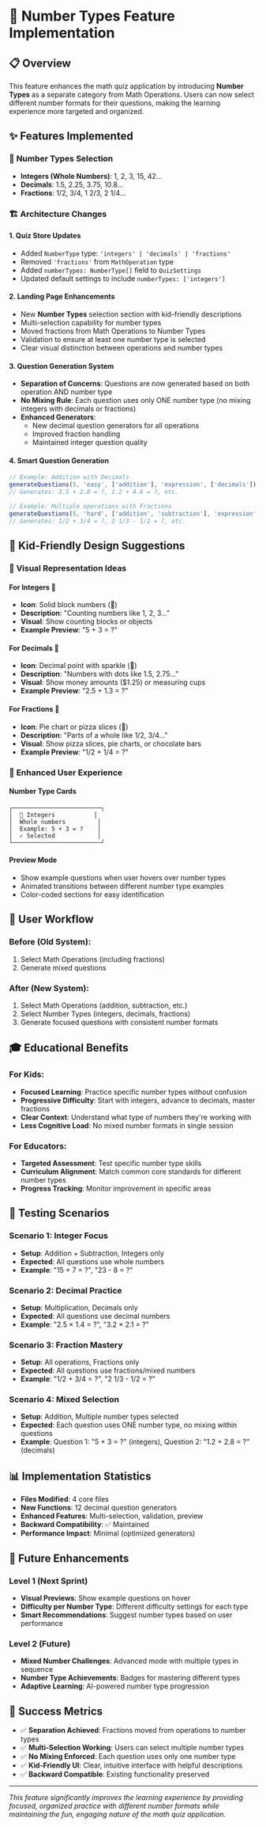 # 🔢 Number Types Feature Implementation

## 📋 Overview

This feature enhances the math quiz application by introducing **Number Types** as a separate category from Math Operations. Users can now select different number formats for their questions, making the learning experience more targeted and organized.

## ✨ Features Implemented

### 🎯 **Number Types Selection**
- **Integers (Whole Numbers)**: 1, 2, 3, 15, 42...
- **Decimals**: 1.5, 2.25, 3.75, 10.8...
- **Fractions**: 1/2, 3/4, 1 2/3, 2 1/4...

### 🏗️ **Architecture Changes**

#### 1. **Quiz Store Updates**
- Added `NumberType` type: `'integers' | 'decimals' | 'fractions'`
- Removed `'fractions'` from `MathOperation` type
- Added `numberTypes: NumberType[]` field to `QuizSettings`
- Updated default settings to include `numberTypes: ['integers']`

#### 2. **Landing Page Enhancements**
- New **Number Types** selection section with kid-friendly descriptions
- Multi-selection capability for number types
- Moved fractions from Math Operations to Number Types
- Validation to ensure at least one number type is selected
- Clear visual distinction between operations and number types

#### 3. **Question Generation System**
- **Separation of Concerns**: Questions are now generated based on both operation AND number type
- **No Mixing Rule**: Each question uses only ONE number type (no mixing integers with decimals or fractions)
- **Enhanced Generators**: 
  - New decimal question generators for all operations
  - Improved fraction handling
  - Maintained integer question quality

#### 4. **Smart Question Generation**
```typescript
// Example: Addition with Decimals
generateQuestions(5, 'easy', ['addition'], 'expression', ['decimals'])
// Generates: 3.5 + 2.8 = ?, 1.2 + 4.6 = ?, etc.

// Example: Multiple operations with Fractions
generateQuestions(5, 'hard', ['addition', 'subtraction'], 'expression', ['fractions'])
// Generates: 1/2 + 3/4 = ?, 2 1/3 - 1/2 = ?, etc.
```

## 🎨 Kid-Friendly Design Suggestions

### 📱 **Visual Representation Ideas**

#### **For Integers** 🔢
- **Icon**: Solid block numbers (🔢)
- **Description**: "Counting numbers like 1, 2, 3..."
- **Visual**: Show counting blocks or objects
- **Example Preview**: "5 + 3 = ?"

#### **For Decimals** 🔸
- **Icon**: Decimal point with sparkle (🔸)
- **Description**: "Numbers with dots like 1.5, 2.75..."
- **Visual**: Show money amounts ($1.25) or measuring cups
- **Example Preview**: "2.5 + 1.3 = ?"

#### **For Fractions** 🧮
- **Icon**: Pie chart or pizza slices (🧮)
- **Description**: "Parts of a whole like 1/2, 3/4..."
- **Visual**: Show pizza slices, pie charts, or chocolate bars
- **Example Preview**: "1/2 + 1/4 = ?"

### 🎯 **Enhanced User Experience**

#### **Number Type Cards**
```
┌─────────────────────────┐
│  🔢 Integers           │
│  Whole numbers         │
│  Example: 5 + 3 = ?    │
│  ✓ Selected            │
└─────────────────────────┘
```

#### **Preview Mode**
- Show example questions when user hovers over number types
- Animated transitions between different number type examples
- Color-coded sections for easy identification

## 🔄 **User Workflow**

### **Before** (Old System):
1. Select Math Operations (including fractions)
2. Generate mixed questions

### **After** (New System):
1. Select Math Operations (addition, subtraction, etc.)
2. Select Number Types (integers, decimals, fractions)
3. Generate focused questions with consistent number formats

## 🎓 **Educational Benefits**

### **For Kids**:
- **Focused Learning**: Practice specific number types without confusion
- **Progressive Difficulty**: Start with integers, advance to decimals, master fractions
- **Clear Context**: Understand what type of numbers they're working with
- **Less Cognitive Load**: No mixed number formats in single session

### **For Educators**:
- **Targeted Assessment**: Test specific number type skills
- **Curriculum Alignment**: Match common core standards for different number types
- **Progress Tracking**: Monitor improvement in specific areas

## 🧪 **Testing Scenarios**

### **Scenario 1: Integer Focus**
- **Setup**: Addition + Subtraction, Integers only
- **Expected**: All questions use whole numbers
- **Example**: "15 + 7 = ?", "23 - 8 = ?"

### **Scenario 2: Decimal Practice**
- **Setup**: Multiplication, Decimals only
- **Expected**: All questions use decimal numbers
- **Example**: "2.5 × 1.4 = ?", "3.2 × 2.1 = ?"

### **Scenario 3: Fraction Mastery**
- **Setup**: All operations, Fractions only
- **Expected**: All questions use fractions/mixed numbers
- **Example**: "1/2 + 3/4 = ?", "2 1/3 - 1/2 = ?"

### **Scenario 4: Mixed Selection**
- **Setup**: Addition, Multiple number types selected
- **Expected**: Each question uses ONE number type, no mixing within questions
- **Example**: Question 1: "5 + 3 = ?" (integers), Question 2: "1.2 + 2.8 = ?" (decimals)

## 📊 **Implementation Statistics**

- **Files Modified**: 4 core files
- **New Functions**: 12 decimal question generators
- **Enhanced Features**: Multi-selection, validation, preview
- **Backward Compatibility**: ✅ Maintained
- **Performance Impact**: Minimal (optimized generators)

## 🔮 **Future Enhancements**

### **Level 1 (Next Sprint)**
- **Visual Previews**: Show example questions on hover
- **Difficulty per Number Type**: Different difficulty settings for each type
- **Smart Recommendations**: Suggest number types based on user performance

### **Level 2 (Future)**
- **Mixed Number Challenges**: Advanced mode with multiple types in sequence
- **Number Type Achievements**: Badges for mastering different types
- **Adaptive Learning**: AI-powered number type progression

## 🎉 **Success Metrics**

- ✅ **Separation Achieved**: Fractions moved from operations to number types
- ✅ **Multi-Selection Working**: Users can select multiple number types
- ✅ **No Mixing Enforced**: Each question uses only one number type
- ✅ **Kid-Friendly UI**: Clear, intuitive interface with helpful descriptions
- ✅ **Backward Compatible**: Existing functionality preserved

---

*This feature significantly improves the learning experience by providing focused, organized practice with different number formats while maintaining the fun, engaging nature of the math quiz application.*
